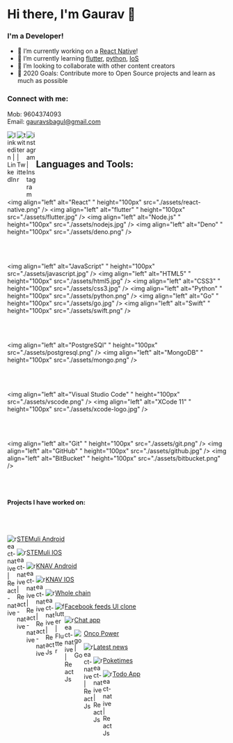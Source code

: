 # Hi there, I'm Gaurav 👋

### I'm a Developer!
- 🔭 I’m currently working on a [React Native](https://reactnative.dev/)!
- 🌱 I’m currently learning [flutter](https://flutter.dev/), [python](https://www.python.org/), [IoS](https://developer.apple.com/library/archive/referencelibrary/GettingStarted/DevelopiOSAppsSwift/)
- 👯 I’m looking to collaborate with other content creators
- 🥅 2020 Goals: Contribute more to Open Source projects and learn as much as possible

### Connect with me:
Mob: 9604374093
<br />
Email: gauravsbagul@gmail.com

[<img align="left" alt="linkedin | LinkedIn" width="22px" src="https://cdn.jsdelivr.net/npm/simple-icons@v3/icons/linkedin.svg" />](https://www.linkedin.com/in/gauravsbagul/)
[<img align="left" alt="twitter | Twitter" width="22px" src="https://cdn.jsdelivr.net/npm/simple-icons@v3/icons/twitter.svg" />](http://twitter.com/gauravsbagul/)
[<img align="left" alt="instagram | Instagram" width="22px" src="https://cdn.jsdelivr.net/npm/simple-icons@v3/icons/instagram.svg" />](https://www.instagram.com/gauravsbagul/)


<br />
<br />

## Languages and Tools:

<br/>
<br/>

  <img align="left" alt="React" " height="100px" src="./assets/react-native.png" />
  <img align="left" alt="flutter" " height="100px" src="./assets/flutter.jpg" />
  <img align="left" alt="Node.js" " height="100px" src="./assets/nodejs.jpg" />
  <img align="left" alt="Deno" " height="100px" src="./assets/deno.png" />

<br/>
<br/>


  <img align="left" alt="JavaScript" " height="100px" src="./assets/javascript.jpg" />
  <img align="left" alt="HTML5" " height="100px" src="./assets/html5.jpg" />
  <img align="left" alt="CSS3" " height="100px" src="./assets/css3.jpg" />
  <img align="left" alt="Python" " height="100px" src="./assets/python.png" />
  <img align="left" alt="Go" " height="100px" src="./assets/go.jpg" />
  <img align="left" alt="Swift" " height="100px" src="./assets/swift.png" />  

<br/>
<br/>

  <img align="left" alt="PostgreSQl" " height="100px" src="./assets/postgresql.png" />
  <img align="left" alt="MongoDB" " height="100px" src="./assets/mongo.png" />

<br/>
<br/>

  <img align="left" alt="Visual Studio Code" " height="100px" src="./assets/vscode.png" />
  <img align="left" alt="XCode 11" " height="100px" src="./assets/xcode-logo.jpg" />

<br/>
<br/>

  <img align="left" alt="Git" " height="100px" src="./assets/git.png" />
  <img align="left" alt="GitHub" " height="100px" src="./assets/github.jpg" />
  <img align="left" alt="BitBucket" " height="100px" src="./assets/bitbucket.png" />


<br/>
<br/>


#### Projects I have worked on:

<br/>
<br/>

  [<img align="left" alt="react-native | React-native" width="22px" src="https://cdn.jsdelivr.net/npm/simple-icons@v3/icons/react.svg" /> STEMuli Android](https://play.google.com/store/apps/details?id=com.stemuli&hl=en_US)

  [<img align="left" alt="react-native | React-native" width="22px" src="https://cdn.jsdelivr.net/npm/simple-icons@v3/icons/react.svg" /> STEMuli IOS](https://apps.apple.com/us/app/stemuli/id1483444831)

  [<img align="left" alt="react-native | React-native" width="22px" src="https://cdn.jsdelivr.net/npm/simple-icons@v3/icons/react.svg" /> KNAV Android](https://play.google.com/store/apps/details?id=com.knav)

  [<img align="left" alt="react-native | React-native" width="22px" src="https://cdn.jsdelivr.net/npm/simple-icons@v3/icons/react.svg" /> KNAV IOS](https://apps.apple.com/us/app/grow-your-business/id1481198319)

  [<img align="left" alt="react-native | React Js" width="22px" src="https://cdn.jsdelivr.net/npm/simple-icons@v3/icons/react.svg" /> Whole chain](https://dashboard.wholechain.com/)
  
  [<img align="left" alt="flutter | Flutter" width="22px" src="https://cdn.jsdelivr.net/npm/simple-icons@v3/icons/flutter.svg" /> Facebook feeds UI clone](https://gauravsbagul.github.io/#/)
  
   [<img align="left" alt="react-native | React Js" width="22px" src="https://cdn.jsdelivr.net/npm/simple-icons@v3/icons/react.svg" /> Chat app](https://node-realtime-chat-app-gb.herokuapp.com/)

  [<img align="left" alt="go | Go" width="22px" src="https://cdn.jsdelivr.net/npm/simple-icons@v3/icons/go.svg" /> Onco Power](https://www.oncopower.org/)

  [<img align="left" alt="react-native | React Js" width="22px" src="https://cdn.jsdelivr.net/npm/simple-icons@v3/icons/react.svg" /> Latest news](https://voice-command-news-app.herokuapp.com/)
  
  [<img align="left" alt="react-native | React Js" width="22px" src="https://cdn.jsdelivr.net/npm/simple-icons@v3/icons/react.svg" /> Poketimes](https://poketimes-app.herokuapp.com/)
  
  [<img align="left" alt="react-native | React Js" width="22px" src="https://cdn.jsdelivr.net/npm/simple-icons@v3/icons/react.svg" /> Todo App](https://reactjstodoapp.herokuapp.com/)
  
